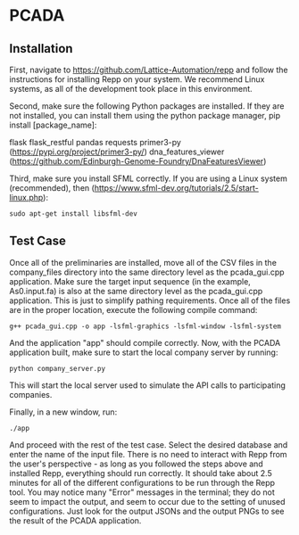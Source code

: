 # PCADA

## Installation

First, navigate to https://github.com/Lattice-Automation/repp and follow the instructions for installing Repp on your
system.  We recommend Linux systems, as all of the development took place in this environment.

Second, make sure the following Python packages are installed.  If they are not installed, you can install them using
the python package manager, pip install [package_name]:

flask 
flask_restful
pandas
requests
primer3-py (https://pypi.org/project/primer3-py/)
dna_features_viewer (https://github.com/Edinburgh-Genome-Foundry/DnaFeaturesViewer)

Third, make sure you install SFML correctly.  If you are using a Linux system (recommended), 
then (https://www.sfml-dev.org/tutorials/2.5/start-linux.php):

```
sudo apt-get install libsfml-dev
```

## Test Case

Once all of the preliminaries are installed, move all of the CSV files in the company_files directory into the same
directory level as the pcada_gui.cpp application.  Make sure the target input sequence (in the example, As0.input.fa) 
is also at the same directory level as the pcada_gui.cpp application.  This is just to simplify pathing requirements.
Once all of the files are in the proper location, execute the following compile command:

```
g++ pcada_gui.cpp -o app -lsfml-graphics -lsfml-window -lsfml-system
```

And the application "app" should compile correctly.  Now, with the PCADA application built, make sure to start the 
local company server by running:

```
python company_server.py
```

This will start the local server used to simulate the API calls to participating companies.

Finally, in a new window, run:

```
./app
```

And proceed with the rest of the test case.  Select the desired database and enter the name of the input file.  There
is no need to interact with Repp from the user's perspective - as long as you followed the steps above and installed
Repp, everything should run correctly.  It should take about 2.5 minutes for all of the different configurations to be
run through the Repp tool.  You may notice many "Error" messages in the terminal; they do not seem to impact the output,
and seem to occur due to the setting of unused configurations.  Just look for the output JSONs and the output PNGs to
see the result of the PCADA application.
